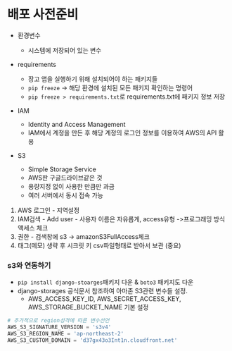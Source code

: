 # 배포 사전준비

- 환경변수

  - 시스템에 저장되어 있는 변수

- requirements

  - 장고 앱을 실행하기 위해 설치되어야 하는 패키지들
  - `pip freeze` -> 해당 환경에 설치된 모든 패키지 확인하는 명령어
  - `pip freeze > requirements.txt`로 requirements.txt에 패키지 정보 저장

- IAM

  - Identity and Access Management
  - IAM에서 계정을 만든 후 해당 계정의 로그인 정보를 이용하여 AWS의 API 활용

- S3
  - Simple Storage Service
  - AWS판 구글드라이브같은 것
  - 용량지정 없이 사용한 만큼만 과금
  - 여러 서버에서 동시 접속 가능

1. AWS 로그인 - 지역설정
2. IAM검색 - Add user - 사용자 이름은 자유롭게, access유형 ->프로그래밍 방식 액세스 체크
3. 권한 - 검색창에 s3 -> amazonS3FullAccess체크
4. 태그(메모) 생략 후 시크릿 키 csv파일형태로 받아서 보관 (중요)

### s3와 연동하기

- `pip install django-stoarges`패키지 다운 & `boto3` 패키지도 다운
- django-storages 공식문서 참조하여 아마존 S3관련 변수들 설정.
  - AWS_ACCESS_KEY_ID, AWS_SECRET_ACCESS_KEY, AWS_STORAGE_BUCKET_NAME 기본 설정

```python
# 추가적으로 region성격에 따른 변수선언
AWS_S3_SIGNATURE_VERSION = 's3v4'
AWS_S3_REGION_NAME = 'ap-northeast-2'
AWS_S3_CUSTOM_DOMAIN = 'd37gx43o3Int1n.cloudfront.net'
```
